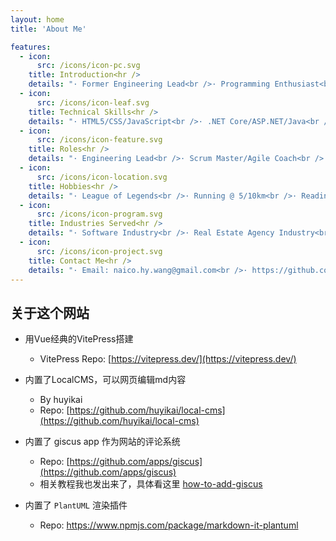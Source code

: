 ```yaml
---
layout: home
title: 'About Me'

features:
  - icon:
      src: /icons/icon-pc.svg
    title: Introduction<hr />
    details: "· Former Engineering Lead<br />· Programming Enthusiast<br />· Bon Vivant<br />· Residing in Shanghai, China<br />"
  - icon:
      src: /icons/icon-leaf.svg
    title: Technical Skills<hr />
    details: "· HTML5/CSS/JavaScript<br />· .NET Core/ASP.NET/Java<br />· React/Vue/Nodejs<br />· WeChat/Ali/TikTok MiniPrograms<br />"
  - icon:
      src: /icons/icon-feature.svg
    title: Roles<hr />
    details: "· Engineering Lead<br />· Scrum Master/Agile Coach<br />· Project Management<br />· System Design and Architect<br />"
  - icon:
      src: /icons/icon-location.svg
    title: Hobbies<hr />
    details: "· League of Legends<br />· Running @ 5/10km<br />· Reading and Learning<br />· Electronics enthusiasts<br />"
  - icon:
      src: /icons/icon-program.svg
    title: Industries Served<hr />
    details: "· Software Industry<br />· Real Estate Agency Industry<br />· Insurance & Investment<br />· Luxury E-commerce<br />"
  - icon:
      src: /icons/icon-project.svg
    title: Contact Me<hr />
    details: "· Email: naico.hy.wang@gmail.com<br />· https://github.com/naico-wang<br />· https://www.linkedin.com/in/naico-hongyu-wang-49554891/<br />"
---
```


## 关于这个网站

- 用Vue经典的VitePress搭建
  - VitePress Repo: [https://vitepress.dev/](https://vitepress.dev/)

- 内置了LocalCMS，可以网页编辑md内容
  - By huyikai
  - Repo: [https://github.com/huyikai/local-cms](https://github.com/huyikai/local-cms)

- 内置了 giscus app 作为网站的评论系统
  - Repo: [https://github.com/apps/giscus](https://github.com/apps/giscus)
  - 相关教程我也发出来了，具体看这里 [how-to-add-giscus](https://naico.wang/blog/Engineering/how-to-add-giscus)

- 内置了 `PlantUML` 渲染插件
  - Repo: https://www.npmjs.com/package/markdown-it-plantuml
